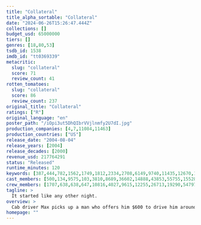```yaml
---
title: "Collateral"
title_alpha_sortable: "Collateral"
date: "2024-06-26T15:26:47.444Z"
collections: []
budget_usd: 65000000
tiers: []
genres: [18,80,53]
tsdb_id: 1538
imdb_id: "tt0369339"
metacritic:
  slug: "collateral"
  score: 71
  review_count: 41
rotten_tomatoes:
  slug: "collateral"
  score: 86
  review_count: 237
original_title: "Collateral"
ratings: ["R"]
original_language: "en"
poster_path: "/iOpi3ut5DhQIbrVVjlnmfy2U7dI.jpg"
production_companies: [4,7,11084,11463]
production_countries: ["US"]
release_date: "2004-08-04"
release_years: [2004]
release_decades: [2000]
revenue_usd: 217764291
status: "Released"
runtime_minutes: 120
keywords: [387,444,782,1562,1749,1812,2334,2708,6149,9740,11435,12670,13112,15009,49950,163656,207268]
cast_members: [500,134,9575,103,3810,8689,36602,14888,43853,55755,155283,154883,5578,53257,18053,43010,51930,17342,976]
crew_members: [1707,638,638,647,10816,4027,9615,12255,26713,19290,54797,946579]
tagline: >
  It started like any other night.
overview: >
  Cab driver Max picks up a man who offers him $600 to drive him around. But the promise of easy money sours when Max realizes his fare is an assassin.
homepage: ""
---
```

